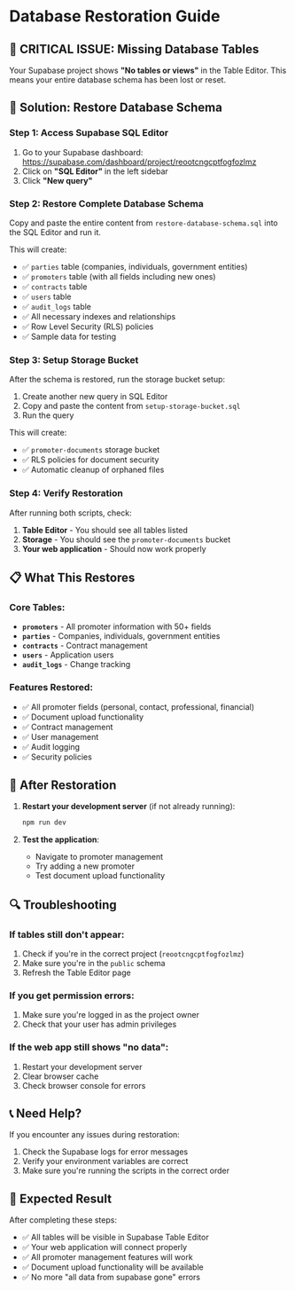 # Database Restoration Guide

## 🚨 CRITICAL ISSUE: Missing Database Tables

Your Supabase project shows **"No tables or views"** in the Table Editor. This means your entire database schema has been lost or reset.

## 🔧 Solution: Restore Database Schema

### Step 1: Access Supabase SQL Editor

1. Go to your Supabase dashboard: https://supabase.com/dashboard/project/reootcngcptfogfozlmz
2. Click on **"SQL Editor"** in the left sidebar
3. Click **"New query"**

### Step 2: Restore Complete Database Schema

Copy and paste the entire content from `restore-database-schema.sql` into the SQL Editor and run it.

This will create:

- ✅ `parties` table (companies, individuals, government entities)
- ✅ `promoters` table (with all fields including new ones)
- ✅ `contracts` table
- ✅ `users` table
- ✅ `audit_logs` table
- ✅ All necessary indexes and relationships
- ✅ Row Level Security (RLS) policies
- ✅ Sample data for testing

### Step 3: Setup Storage Bucket

After the schema is restored, run the storage bucket setup:

1. Create another new query in SQL Editor
2. Copy and paste the content from `setup-storage-bucket.sql`
3. Run the query

This will create:

- ✅ `promoter-documents` storage bucket
- ✅ RLS policies for document security
- ✅ Automatic cleanup of orphaned files

### Step 4: Verify Restoration

After running both scripts, check:

1. **Table Editor** - You should see all tables listed
2. **Storage** - You should see the `promoter-documents` bucket
3. **Your web application** - Should now work properly

## 📋 What This Restores

### Core Tables:

- **`promoters`** - All promoter information with 50+ fields
- **`parties`** - Companies, individuals, government entities
- **`contracts`** - Contract management
- **`users`** - Application users
- **`audit_logs`** - Change tracking

### Features Restored:

- ✅ All promoter fields (personal, contact, professional, financial)
- ✅ Document upload functionality
- ✅ Contract management
- ✅ User management
- ✅ Audit logging
- ✅ Security policies

## 🚀 After Restoration

1. **Restart your development server** (if not already running):

   ```bash
   npm run dev
   ```

2. **Test the application**:
   - Navigate to promoter management
   - Try adding a new promoter
   - Test document upload functionality

## 🔍 Troubleshooting

### If tables still don't appear:

1. Check if you're in the correct project (`reootcngcptfogfozlmz`)
2. Make sure you're in the `public` schema
3. Refresh the Table Editor page

### If you get permission errors:

1. Make sure you're logged in as the project owner
2. Check that your user has admin privileges

### If the web app still shows "no data":

1. Restart your development server
2. Clear browser cache
3. Check browser console for errors

## 📞 Need Help?

If you encounter any issues during restoration:

1. Check the Supabase logs for error messages
2. Verify your environment variables are correct
3. Make sure you're running the scripts in the correct order

## 🎯 Expected Result

After completing these steps:

- ✅ All tables will be visible in Supabase Table Editor
- ✅ Your web application will connect properly
- ✅ All promoter management features will work
- ✅ Document upload functionality will be available
- ✅ No more "all data from supabase gone" errors
